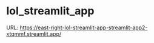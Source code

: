 # lol_streamlit_app



URL: https://east-right-lol-streamlit-app-streamlit-app2-xtqmmf.streamlit.app/
